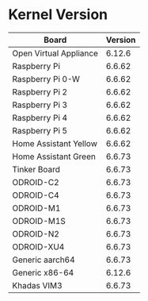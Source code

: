 
# Kernel Version

| Board | Version |
|-------|---------|
| Open Virtual Appliance | 6.12.6 |
| Raspberry Pi | 6.6.62 |
| Raspberry Pi 0-W | 6.6.62 |
| Raspberry Pi 2 | 6.6.62 |
| Raspberry Pi 3 | 6.6.62 |
| Raspberry Pi 4 | 6.6.62 |
| Raspberry Pi 5 | 6.6.62 |
| Home Assistant Yellow | 6.6.62 |
| Home Assistant Green | 6.6.73 |
| Tinker Board | 6.6.73 |
| ODROID-C2 | 6.6.73 |
| ODROID-C4 | 6.6.73 |
| ODROID-M1 | 6.6.73 |
| ODROID-M1S | 6.6.73 |
| ODROID-N2 | 6.6.73 |
| ODROID-XU4 | 6.6.73 |
| Generic aarch64 | 6.6.73 |
| Generic x86-64 | 6.12.6 |
| Khadas VIM3 | 6.6.73 |
